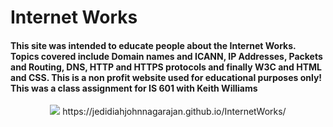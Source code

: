 # Internet Works
#### This site was intended to educate people about the Internet Works. Topics covered include Domain names and ICANN, IP Addresses, Packets and Routing, DNS, HTTP and HTTPS protocols and finally W3C and HTML and CSS. This is a non profit website used for educational purposes only! This was a class assignment for IS 601 with Keith Williams



<p align="center">
  <img src="![image](https://user-images.githubusercontent.com/13598741/95079558-6a6aa580-0734-11eb-8d9e-70c3b06b4a1d.png)">
  https://jedidiahjohnnagarajan.github.io/InternetWorks/
</p>
